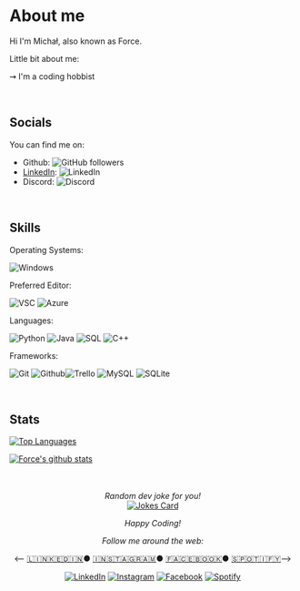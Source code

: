 # About me

Hi I'm Michał, also known as Force.
</br>

Little bit about me:

⇝ I'm a coding hobbist

</br>

## Socials

You can find me on:

- Github: ![GitHub followers](https://img.shields.io/github/followers/force-7?label=Followers&style=flat-square&logo=github)
- [LinkedIn](https://www.linkedin.com/in/michał-pawełczyk-7a55461b6/): ![LinkedIn](https://img.shields.io/badge/Name-Michał%20Pawełczyk-blue?style=flat-square&logo=linkedin)
- Discord: ![Discord](https://img.shields.io/badge/Tag-Force#0761-blue?style=flat-square&logo=discord)



</br>

## Skills

Operating Systems:

![Windows](https://img.shields.io/badge/OS-Win10-blue?style=flat-square&logo=windows)

Preferred Editor:

![VSC](https://img.shields.io/badge/Editor-VSC-blue?style=flat-square&logo=visual-studio-code) ![Azure](https://img.shields.io/badge/Editor-Azure-blue?style=flat-square&logo=microsoft-azure)

Languages:

![Python](https://img.shields.io/badge/Code-Python-blue?style=flat-square&logo=python) ![Java](https://img.shields.io/badge/Code-Java-blue?style=flat-square&logo=java) ![SQL](https://img.shields.io/badge/Code-SQL-blue?style=flat-square&logo=Microsoft-SQL-Server) ![C++](https://img.shields.io/badge/Code-C++-blue?style=flat-square&logo=cplusplus)

Frameworks:

![Git](https://img.shields.io/badge/Tool-Git-blue?style=flat-square&logo=git) ![Github](https://img.shields.io/badge/Tool-Github-blue?style=flat-square&logo=github)![Trello](https://img.shields.io/badge/Tool-Trello-blue?style=flat-square&logo=trello) ![MySQL](https://img.shields.io/badge/Tool-MySQL-blue?style=flat-square&logo=MySQL) ![SQLite](https://img.shields.io/badge/Tool-SQLite-blue?style=flat-square&logo=SQLite)

</br>

## Stats

[![Top Languages](https://github-readme-stats.vercel.app/api/top-langs/?username=deviljin112&theme=tokyonight&layout=compact)](https://github.com/anuraghazra/github-readme-stats)

[![Force's github stats](https://github-readme-stats.vercel.app/api?username=deviljin112&theme=tokyonight)](https://github.com/anuraghazra/github-readme-stats)

<div align="center">

</br>
</br>
<i>Random dev joke for you!</i><br>
<a href="https://readme-jokes.vercel.app"><img align="center" src="https://readme-jokes.vercel.app/api?bgColor=%23073b4c&textColor=%2306d6a0&aColor=%2306d6a0&borderColor=%2306d6a0" alt="Jokes Card"></a>

<i>Happy Coding!</i>

<i>Follow me around the web:</i><br>

<-- <a target="_blank" href="https://www.linkedin.com/in/michał-pawełczyk-7a55461b6/">🇱​🇮​🇳​🇰​🇪​🇩​🇮​🇳​</a> ●
<a target="_blank" href="https://www.instagram.com/forcus7/">🇮​🇳​🇸​🇹​🇦​🇬​🇷​🇦​🇲​</a> ●
<a target="_blank" href="https://www.facebook.com/profile.php?id=100000680847293">🇫​🇦​🇨​🇪​🇧​🇴​🇴​🇰​</a> ●
<a target="_blank" href="https://open.spotify.com/user/1173758352">🇸​🇵​🇴​🇹​🇮​🇫​🇾​</a> -->

<a href="https://www.linkedin.com/in/michał-pawełczyk-7a55461b6/" target="_blank"><img src="https://img.shields.io/badge/LinkedIn-%230077B5.svg?&style=flat-square&logo=linkedin&logoColor=white" alt="LinkedIn"></a>
<a href="https://www.instagram.com/forcus7/"><img src="https://img.shields.io/badge/Instagram-%23E4405F.svg?&style=flat-square&logo=instagram&logoColor=white" alt="Instagram"></a>
<a href="https://www.facebook.com/profile.php?id=100000680847293" target="_blank"><img src="https://img.shields.io/badge/Facebook-%231877F2.svg?&style=flat-square&logo=facebook&logoColor=white" alt="Facebook"></a>
<a href="https://open.spotify.com/user/1173758352" target="_blank"><img src="https://img.shields.io/badge/Spotify-%231ED760.svg?&style=flat-square&logo=spotify&logoColor=white" alt="Spotify"></a>

<!-- [🇱​🇮​🇳​🇰​🇪​🇩​🇮​🇳​](https://www.linkedin.com/in/michał-pawełczyk-7a55461b6/) ● [🇮​🇳​🇸​🇹​🇦​🇬​🇷​🇦​🇲​](https://www.instagram.com/forcus7/) ● [🇫​🇦​🇨​🇪​🇧​🇴​🇴​🇰​](https://www.facebook.com/profile.php?id=100000680847293) ● [🇸​🇵​🇴​🇹​🇮​🇫​🇾​](https://open.spotify.com/user/1173758352) -->

</div>
